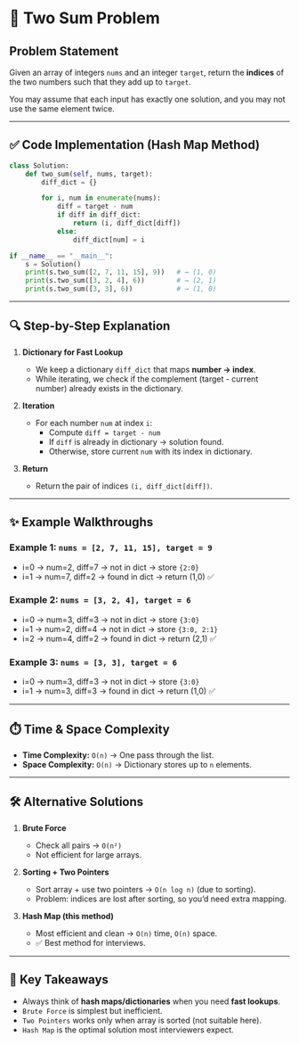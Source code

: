 # 🎯 Two Sum Problem

## Problem Statement
Given an array of integers `nums` and an integer `target`, return the **indices** of the two numbers such that they add up to `target`.  

You may assume that each input has exactly one solution, and you may not use the same element twice.

---

## ✅ Code Implementation (Hash Map Method)

```python
class Solution:
    def two_sum(self, nums, target):
        diff_dict = {}

        for i, num in enumerate(nums):
            diff = target - num
            if diff in diff_dict:
                return (i, diff_dict[diff])
            else:
                diff_dict[num] = i

if __name__ == "__main__":
    s = Solution()
    print(s.two_sum([2, 7, 11, 15], 9))   # → (1, 0)
    print(s.two_sum([3, 2, 4], 6))        # → (2, 1)
    print(s.two_sum([3, 3], 6))           # → (1, 0)
```

---

## 🔍 Step-by-Step Explanation

1. **Dictionary for Fast Lookup**
   - We keep a dictionary `diff_dict` that maps **number → index**.
   - While iterating, we check if the complement (target - current number) already exists in the dictionary.

2. **Iteration**
   - For each number `num` at index `i`:
     - Compute `diff = target - num`
     - If `diff` is already in dictionary → solution found.
     - Otherwise, store current `num` with its index in dictionary.

3. **Return**
   - Return the pair of indices `(i, diff_dict[diff])`.

---

## ✨ Example Walkthroughs

### Example 1: `nums = [2, 7, 11, 15], target = 9`
- i=0 → num=2, diff=7 → not in dict → store `{2:0}`
- i=1 → num=7, diff=2 → found in dict → return (1,0) ✅

### Example 2: `nums = [3, 2, 4], target = 6`
- i=0 → num=3, diff=3 → not in dict → store `{3:0}`
- i=1 → num=2, diff=4 → not in dict → store `{3:0, 2:1}`
- i=2 → num=4, diff=2 → found in dict → return (2,1) ✅

### Example 3: `nums = [3, 3], target = 6`
- i=0 → num=3, diff=3 → not in dict → store `{3:0}`
- i=1 → num=3, diff=3 → found in dict → return (1,0) ✅

---

## ⏱️ Time & Space Complexity

- **Time Complexity:** `O(n)` → One pass through the list.
- **Space Complexity:** `O(n)` → Dictionary stores up to `n` elements.

---

## 🛠️ Alternative Solutions

1. **Brute Force**
   - Check all pairs → `O(n²)`
   - Not efficient for large arrays.

2. **Sorting + Two Pointers**
   - Sort array + use two pointers → `O(n log n)` (due to sorting).
   - Problem: indices are lost after sorting, so you’d need extra mapping.

3. **Hash Map (this method)**
   - Most efficient and clean → `O(n)` time, `O(n)` space.
   - ✅ Best method for interviews.

---

## 📌 Key Takeaways
- Always think of **hash maps/dictionaries** when you need **fast lookups**.
- `Brute Force` is simplest but inefficient.
- `Two Pointers` works only when array is sorted (not suitable here).
- `Hash Map` is the optimal solution most interviewers expect.
